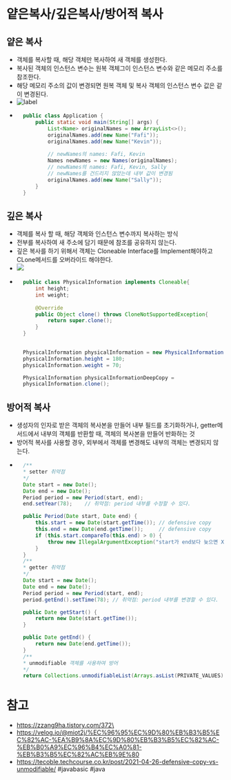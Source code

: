 # 얕은복사/깊은복사/방어적 복사
## 얕은 복사
- 객체를 복사할 때, 해당 객체만 복사하여 새 객체를 생성한다.
- 복사된 객체의 인스턴스 변수는 원복 객체그이 인스턴스 변수와 같은 메모리 주소를 참조한다.
- 해당 메모리 주소의 값이 변경되면 원복 객체 및 복사 객체의 인스턴스 변수 값은 같이 변경된다.
- ![label](https://img1.daumcdn.net/thumb/R1280x0/?scode=mtistory2&fname=https%3A%2F%2Fblog.kakaocdn.net%2Fdn%2FQfn4P%2FbtraPuqFuwf%2F1DvU9UA9eP5EZSsoeLz70k%2Fimg.png)
- ``` java
    public class Application {
        public static void main(String[] args) {
            List<Name> originalNames = new ArrayList<>();
            originalNames.add(new Name("Fafi"));
            originalNames.add(new Name("Kevin"));
            
            // newNames의 names: Fafi, Kevin
            Names newNames = new Names(originalNames);
            // newNames의 names: Fafi, Kevin, Sally
            // newNames를 건드리지 않았는데 내부 값이 변경됨
            originalNames.add(new Name("Sally")); 
        }
    }
## 깊은 복사
- 객체를 복사 할 때, 해당 객체와 인스턴스 변수까지 복사하는 방식
- 전부를 복사하여 새 주소에 담기 때문에 참조를 공유하지 않는다.
- 깊은 복사를 하기 위해서 객체는 Cloneable Interface를 Implement해야하고 CLone메서드를 오버라이드 해야한다.
- ![](https://img1.daumcdn.net/thumb/R1280x0/?scode=mtistory2&fname=https%3A%2F%2Fblog.kakaocdn.net%2Fdn%2FbLG1ht%2FbtraPuYy2Oy%2FPfHI6w3v7XGUKwOvDpgKqk%2Fimg.png)
- ``` java
    public class PhysicalInformation implements Cloneable{
        int height; 
        int weight;
        
        @Override 
        public Object clone() throws CloneNotSupportedException{ 
            return super.clone(); 
        } 
    }

    
    PhysicalInformation physicalInformation = new PhysicalInformation();
    physicalInformation.height = 180; 
    physicalInformation.weight = 70;

    PhysicalInformation physicalInformationDeepCopy = 
    physicalInformation.clone();  
## 방어적 복사
- 생성자의 인자로 받은 객체의 복사본을 만들어 내부 필드를 초기화하거나, getter메서드에서 내부의 객체를 반환할 때, 객체의 복사본을 만들어 반화하는 것
- 방어적 복사를 사용할 경우, 외부에서 객체를 변경해도 내부의 객체는 변경되지 않는다.
- ``` java
    /**
    * setter 취약점
    */
    Date start = new Date();
    Date end = new Date();
    Period period = new Period(start, end);
    end.setYear(78);    // 취약점: period 내부를 수정할 수 있다.

    public Period(Date start, Date end) {
        this.start = new Date(start.getTime()); // defensive copy
        this.end = new Date(end.getTime());     // defensive copy
        if (this.start.compareTo(this.end) > 0) {
            throw new IllegalArgumentException("start가 end보다 늦으면 X");
        }
    }
    /**
    * getter 취약점
    */
    Date start = new Date();
    Date end = new Date();
    Period period = new Period(start, end);
    period.getEnd().setTime(78); // 취약점: period 내부를 변경할 수 있다.

    public Date getStart() {
        return new Date(start.getTime());
    }

    public Date getEnd() {
        return new Date(end.getTime());
    }
    /**
    * unmodifiable 객체를 사용하여 방어 
    */
    return Collections.unmodifiableList(Arrays.asList(PRIVATE_VALUES)
# 참고
- https://zzang9ha.tistory.com/372\
- https://velog.io/@miot2j/%EC%96%95%EC%9D%80%EB%B3%B5%EC%82%AC-%EA%B9%8A%EC%9D%80%EB%B3%B5%EC%82%AC-%EB%B0%A9%EC%96%B4%EC%A0%81-%EB%B3%B5%EC%82%AC%EB%9E%80
- https://tecoble.techcourse.co.kr/post/2021-04-26-defensive-copy-vs-unmodifiable/
#javabasic #java